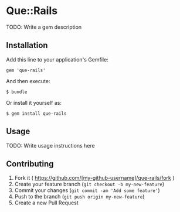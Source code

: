 # Que::Rails

TODO: Write a gem description

## Installation

Add this line to your application's Gemfile:

    gem 'que-rails'

And then execute:

    $ bundle

Or install it yourself as:

    $ gem install que-rails

## Usage

TODO: Write usage instructions here

## Contributing

1. Fork it ( https://github.com/[my-github-username]/que-rails/fork )
2. Create your feature branch (`git checkout -b my-new-feature`)
3. Commit your changes (`git commit -am 'Add some feature'`)
4. Push to the branch (`git push origin my-new-feature`)
5. Create a new Pull Request
